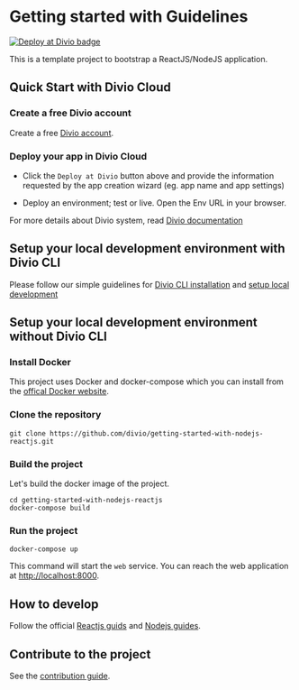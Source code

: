 # Getting started with Guidelines

[![Deploy at Divio
badge](https://img.shields.io/badge/deploy%20at%20divio-DFFF67)](https://control.divio.com/new?template_url=https://github.com/divio/getting-started-with-aldryn-py3-11-django/archive/refs/heads/main.zip)


This is a template project to bootstrap a ReactJS/NodeJS application.


## Quick Start with Divio Cloud

### Create a free Divio account
Create a free [Divio account](https://control.divio.com/).

### Deploy your app in Divio Cloud
- Click the `Deploy at Divio` button above and provide the information requested by the app creation wizard (eg. app name and app settings)

- Deploy an environment; test or live. Open the Env URL in your browser.

For more details about Divio system, read [Divio documentation](https://docs.divio.com/introduction/)


## Setup your local development environment with Divio CLI

Please follow our simple guidelines for [Divio CLI installation](https://docs.divio.com/introduction/01-installation/) and [setup local development](https://docs.divio.com/introduction/01-installation/#tutorial-installation&gsc.tab=0)


## Setup your local development environment without Divio CLI

### Install Docker

This project uses Docker and docker-compose which you can install from the [offical Docker website](https://docs.docker.com/get-docker/).

### Clone the repository

```
git clone https://github.com/divio/getting-started-with-nodejs-reactjs.git
```

### Build the project

Let's build the docker image of the project.
```
cd getting-started-with-nodejs-reactjs
docker-compose build
```

### Run the project

```
docker-compose up
```

This command will start the `web` service. You can reach the web application at [http://localhost:8000]().


## How to develop

Follow the official [Reactjs guids](https://react.dev/learn) and [Nodejs guides](https://nodejs.org/en/learn/getting-started/introduction-to-nodejs).


## Contribute to the project

See the [contribution guide](./CONTRIBUTING.md).
